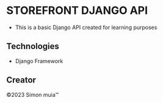 # STOREFRONT DJANGO API

* This is a basic Django API created for learning purposes

## Technologies

  * Django Framework

## Creator
&copy;2023 Simon muia&trade;
